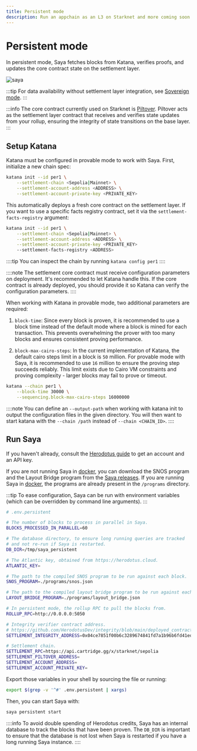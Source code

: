 ```yaml
---
title: Persistent mode
description: Run an appchain as an L3 on Starknet and more coming soon.
---
```


# Persistent mode

In persistent mode, Saya fetches blocks from Katana, verifies proofs, and updates the core contract state on the settlement layer.

![saya](/toolchain/saya/saya-persistent.png)

:::tip
For data availability without settlement layer integration, see [Sovereign mode](/toolchain/saya/sovereign).
:::

:::info
The core contract currently used on Starknet is [Piltover](https://github.com/keep-starknet-strange/piltover).
Piltover acts as the settlement layer contract that receives and verifies state updates from your rollup, ensuring the integrity of state transitions on the base layer.
:::

## Setup Katana

Katana must be configured in provable mode to work with Saya.
First, initialize a new chain spec:

```bash
katana init --id per1 \
    --settlement-chain <Sepolia|Mainnet> \
    --settlement-account-address <ADDRESS> \
    --settlement-account-private-key <PRIVATE_KEY>
```

This automatically deploys a fresh core contract on the settlement layer.
If you want to use a specific facts registry contract, set it via the `settlement-facts-registry` argument:

```bash
katana init --id per1 \
    --settlement-chain <Sepolia|Mainnet> \
    --settlement-account-address <ADDRESS> \
    --settlement-account-private-key <PRIVATE_KEY>
    --settlement-facts-registry <ADDRESS>
```

::::tip
You can inspect the chain by running `katana config per1`
::::

::::note
The settlement core contract must receive configuration parameters on deployment.
It's recommended to let Katana handle this.
If the core contract is already deployed, you should provide it so Katana can verify the configuration parameters.
::::

When working with Katana in provable mode, two additional parameters are required:

1. `block-time`: Since every block is proven, it is recommended to use a block time instead of the default mode where a block is mined for each transaction.
This prevents overwhelming the prover with too many blocks and ensures consistent proving performance.

2. `block-max-cairo-steps`: In the current implementation of Katana, the default cairo steps limit in a block is `50` million.
For provable mode with Saya, it is recommended to use `16` million to ensure the proving step succeeds reliably.
This limit exists due to Cairo VM constraints and proving complexity - larger blocks may fail to prove or timeout.

```bash
katana --chain per1 \
    --block-time 30000 \
    --sequencing.block-max-cairo-steps 16000000
```

::::note
You can define an `--output-path` when working with katana init to output the configuration files in the given directory.
You will then want to start katana with the `--chain /path` instead of `--chain <CHAIN_ID>`.
::::

## Run Saya

If you haven't already, consult the [Herodotus guide](/toolchain/saya) to get an account and an API key.

If you are not running Saya in [docker](https://github.com/dojoengine/saya/pkgs/container/saya), you can download the SNOS program and the Layout Bridge program from the [Saya releases](https://github.com/dojoengine/saya/releases).
If you are running Saya in [docker](https://github.com/dojoengine/saya/pkgs/container/saya), the programs are already present in the `/programs` directory.

:::tip
To ease configuration, Saya can be run with environment variables (which can be overridden by command line arguments).
:::

```bash
# .env.persistent

# The number of blocks to process in parallel in Saya.
BLOCKS_PROCESSED_IN_PARALLEL=60

# The database directory, to ensure long running queries are tracked
# and not re-run if Saya is restarted.
DB_DIR=/tmp/saya_persistent

# The Atlantic key, obtained from https://herodotus.cloud.
ATLANTIC_KEY=

# The path to the compiled SNOS program to be run against each block.
SNOS_PROGRAM=./programs/snos.json

# The path to the compiled layout bridge program to be run against each block.
LAYOUT_BRIDGE_PROGRAM=./programs/layout_bridge.json

# In persistent mode, the rollup RPC to pull the blocks from.
ROLLUP_RPC=http://0.0.0.0:5050

# Integrity verifier contract address.
# https://github.com/HerodotusDev/integrity/blob/main/deployed_contracts.md
SETTLEMENT_INTEGRITY_ADDRESS=0x04ce7851f00b6c3289674841fd7a1b96b6fd41ed1edc248faccd672c26371b8c

# Settlement chain.
SETTLEMENT_RPC=https://api.cartridge.gg/x/starknet/sepolia
SETTLEMENT_PILTOVER_ADDRESS=
SETTLEMENT_ACCOUNT_ADDRESS=
SETTLEMENT_ACCOUNT_PRIVATE_KEY=
```

Export those variables in your shell by sourcing the file or running:

```bash
export $(grep -v '^#' .env.persistent | xargs)
```

Then, you can start Saya with:

```bash
saya persistent start
```

::::info
To avoid double spending of Herodotus credits, Saya has an internal database to track the blocks that have been proven.
The `DB_DIR` is important to ensure that the database is not lost when Saya is restarted if you have a long running Saya instance.
::::
